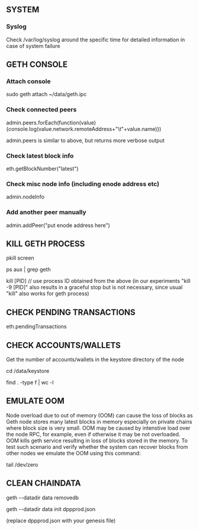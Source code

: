 ## SYSTEM

### Syslog

Check /var/log/syslog around the specific time for detailed information in case of system failure

## GETH CONSOLE

### Attach console

sudo geth attach ~/data/geth.ipc

### Check connected peers
admin.peers.forEach(function(value){console.log(value.network.remoteAddress+"\t"+value.name)})

admin.peers is similar to above, but returns more verbose output

### Check latest block info
eth.getBlockNumber("latest")

### Check misc node info (including enode address etc)
admin.nodeInfo

### Add another peer manually
admin.addPeer("put enode address here")

## KILL GETH PROCESS

pkill screen

ps aux | grep geth

kill [PID] // use process ID obtained from the above (in our experiments "kill -9 [PID]" also results in a graceful stop but is not necessary, since usual "kill" also works for geth process)

## CHECK PENDING TRANSACTIONS

eth.pendingTransactions

## CHECK ACCOUNTS/WALLETS

Get the number of accounts/wallets in the keystore directory of the node

cd /data/keystore

find . -type f | wc -l

## EMULATE OOM

Node overload due to out of memory (OOM) can cause the loss of blocks as Geth node stores many latest blocks in memory especially on private chains where block size is very small.
OOM may be caused by intenstive load over the node RPC, for example, even if otherwise it may be not overloaded. OOM kills geth service resulting in loss of blocks stored in the memory. To test such scenario and verify whether the system can recover blocks from other nodes we emulate the OOM using this command: 

tail /dev/zero

## CLEAN CHAINDATA 

geth --datadir data removedb

geth --datadir data init dppprod.json

(replace dppprod.json with your genesis file)

